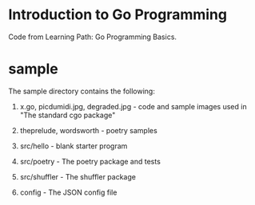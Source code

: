 Introduction to Go Programming
==============================

Code from Learning Path: Go Programming Basics.

sample
======

The sample directory contains the following:

1. x.go, picdumidi.jpg, degraded.jpg - code and sample images used in "The
standard cgo package"

2. theprelude, wordsworth - poetry samples

3. src/hello - blank starter program

4. src/poetry - The poetry package and tests

5. src/shuffler - The shuffler package

6. config - The JSON config file
